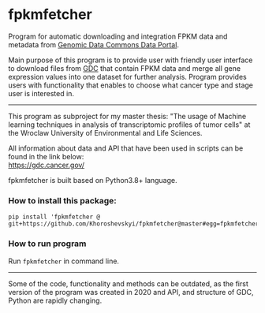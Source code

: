 # fpkmfetcher
Program for automatic downloading and integration FPKM data and metadata from [Genomic Data Commons Data Portal](https://portal.gdc.cancer.gov/).

Main purpose of this program is to provide user with friendly user interface
to download files from [GDC](https://portal.gdc.cancer.gov/) that contain FPKM data and 
merge all gene expression values into one dataset for further analysis.
Program provides users with functionality that enables to choose what cancer type and stage 
user is interested in.

----- 
This program as subproject for my master thesis: "The usage of Machine learning techniques
in analysis of transcriptomic profiles of tumor cells" at the Wroclaw University of Environmental and Life Sciences.

All information about data and API that have been used in scripts can be found in the link below:<br />
https://gdc.cancer.gov/

fpkmfetcher is built based on Python3.8+ language.

### How to install this package:
```
pip install 'fpkmfetcher @ git+https://github.com/Khoroshevskyi/fpkmfetcher@master#egg=fpkmfetcher'
```

### How to run program
Run `fpkmfetcher` in command line.

____
Some of the code, functionality and methods can be outdated, as the first version of the program was created in 2020
and API, and structure of GDC, Python are rapidly changing.


